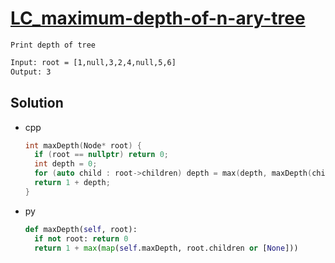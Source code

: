 # [LC_maximum-depth-of-n-ary-tree](https://leetcode.com/problems/maximum-depth-of-n-ary-tree)

```en
Print depth of tree
```

```txt
Input: root = [1,null,3,2,4,null,5,6]
Output: 3
```

## Solution

* cpp

  ```cpp
  int maxDepth(Node* root) {
    if (root == nullptr) return 0;
    int depth = 0;
    for (auto child : root->children) depth = max(depth, maxDepth(child));
    return 1 + depth;
  }
  ```

* py

  ```py
  def maxDepth(self, root):
    if not root: return 0
    return 1 + max(map(self.maxDepth, root.children or [None]))
  ```
